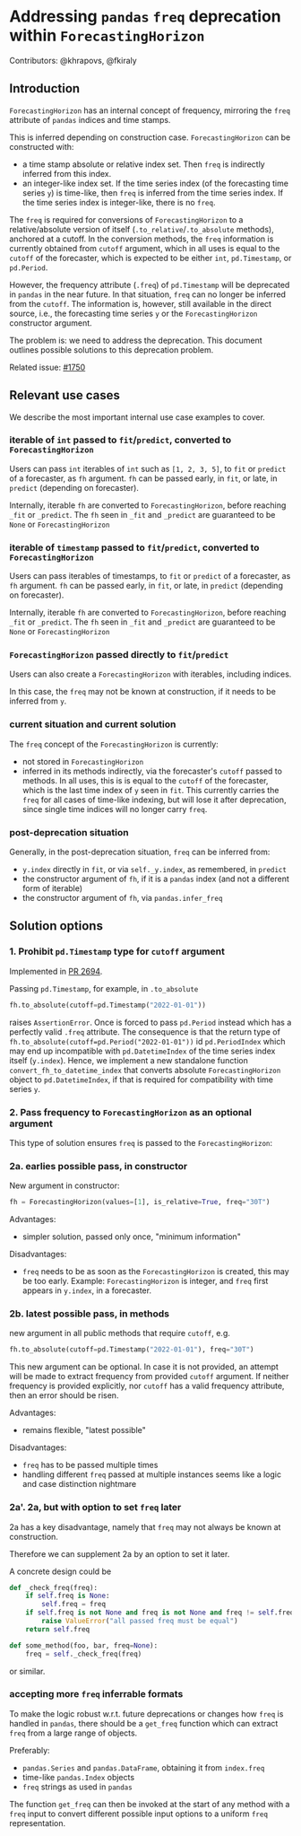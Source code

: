 # Addressing `pandas` `freq` deprecation within `ForecastingHorizon`

Contributors: @khrapovs, @fkiraly

## Introduction

`ForecastingHorizon` has an internal concept of frequency, mirroring the `freq` attribute of `pandas` indices and time stamps.

This is inferred depending on construction case. `ForecastingHorizon` can be constructed with:
* a time stamp absolute or relative index set. Then `freq` is indirectly inferred from this index.
* an integer-like index set. If the time series index (of the forecasting time series `y`) is time-like, then `freq` is inferred from the time series index. If the time series index is integer-like, there is no `freq`.

The `freq` is required for conversions of `ForecastingHorizon` to a relative/absolute version of itself (`.to_relative`/`.to_absolute` methods), anchored at a cutoff. 
In the conversion methods, the `freq` information is currently obtained from `cutoff` argument, which in all uses is equal to the `cutoff` of the forecaster, which is expected to be either `int`, `pd.Timestamp`, or `pd.Period`.

However, the frequency attribute (`.freq`) of `pd.Timestamp` will be deprecated in `pandas` in the near future.
In that situation, `freq` can no longer be inferred from the `cutoff`.
The information is, however, still available in the direct source, i.e., the forecasting time series `y` or the `ForecastingHorizon` constructor argument.

The problem is: we need to address the deprecation. This document outlines possible solutions to this deprecation problem.

Related issue: [#1750](https://github.com/alan-turing-institute/sktime/issues/1750)


## Relevant use cases

We describe the most important internal use case examples to cover.

### iterable of `int` passed to `fit`/`predict`, converted to `ForecastingHorizon`

Users can pass `int` iterables of `int` such as `[1, 2, 3, 5]`, to `fit` or `predict` of a forecaster, as `fh` argument.
`fh` can be passed early, in `fit`, or late, in `predict` (depending on forecaster).

Internally, iterable `fh` are converted to `ForecastingHorizon`, before reaching `_fit` or `_predict`.
The `fh` seen in `_fit` and `_predict` are guaranteed to be `None` or `ForecastingHorizon`


### iterable of `timestamp` passed to `fit`/`predict`, converted to `ForecastingHorizon`

Users can pass iterables of timestamps, to `fit` or `predict` of a forecaster, as `fh` argument.
`fh` can be passed early, in `fit`, or late, in `predict` (depending on forecaster).

Internally, iterable `fh` are converted to `ForecastingHorizon`, before reaching `_fit` or `_predict`.
The `fh` seen in `_fit` and `_predict` are guaranteed to be `None` or `ForecastingHorizon`

### `ForecastingHorizon` passed directly to `fit`/`predict`

Users can also create a `ForecastingHorizon` with iterables, including indices.

In this case, the `freq` may not be known at construction, if it needs to be inferred from `y`.


### current situation and current solution

The `freq` concept of the `ForecastingHorizon` is currently:

* not stored in `ForecastingHorizon`
* inferred in its methods indirectly, via the forecaster's `cutoff` passed to methods. In all uses, this is is equal to the `cutoff` of the forecaster, which is the last time index of `y` seen in `fit`. This currently carries the `freq` for all cases of time-like indexing, but will lose it after deprecation, since single time indices will no longer carry `freq`.

### post-deprecation situation

Generally, in the post-deprecation situation, `freq` can be inferred from:

* `y.index` directly in `fit`, or via `self._y.index`, as remembered, in `predict`
* the constructor argument of `fh`, if it is a `pandas` index (and not a different form of iterable)
* the constructor argument of `fh`, via `pandas.infer_freq`


## Solution options

### 1. Prohibit `pd.Timestamp` type for `cutoff` argument

Implemented in [PR 2694](https://github.com/alan-turing-institute/sktime/pull/2694).

Passing `pd.Timestamp`, for example, in `.to_absolute`
```python
fh.to_absolute(cutoff=pd.Timestamp("2022-01-01"))
```
raises `AssertionError`. Once is forced to pass `pd.Period` instead which has a perfectly valid `.freq` attribute. The consequence is that the return type of `fh.to_absolute(cutoff=pd.Period("2022-01-01"))` id `pd.PeriodIndex` which may end up incompatible with `pd.DatetimeIndex` of the time series index itself (`y.index`). Hence, we implement a new standalone function `convert_fh_to_datetime_index` that converts absolute `ForecastingHorizon` object to `pd.DatetimeIndex`, if that is required for compatibility with time series `y`.


### 2. Pass frequency to `ForecastingHorizon` as an optional argument

This type of solution ensures `freq` is passed to the `ForecastingHorizon`:

### 2a. earlies possible pass, in constructor

New argument in constructor:
```python
fh = ForecastingHorizon(values=[1], is_relative=True, freq="30T")
```

Advantages:
* simpler solution, passed only once, "minimum information"

Disadvantages:
* `freq` needs to be as soon as the `ForecastingHorizon` is created, this may be too early.
  Example: `ForecastingHorizon` is integer, and `freq` first appears in `y.index`, in a forecaster.

### 2b. latest possible pass, in methods

new argument in all public methods that require `cutoff`, e.g.
```python
fh.to_absolute(cutoff=pd.Timestamp("2022-01-01"), freq="30T")
```

This new argument can be optional. In case it is not provided, an attempt will be made to extract frequency from provided `cutoff` argument. If neither frequency is provided explicitly, nor `cutoff` has a valid frequency attribute, then an error should be risen.

Advantages:
* remains flexible, "latest possible"

Disadvantages:
* `freq` has to be passed multiple times
* handling different `freq` passed at multiple instances seems like a logic and case distinction nightmare


### 2a'. 2a, but with option to set `freq` later

2a has a key disadvantage, namely that `freq` may not always be known at construction.

Therefore we can supplement 2a by an option to set it later.

A concrete design could be

```python
def _check_freq(freq):
    if self.freq is None:
        self.freq = freq
    if self.freq is not None and freq is not None and freq != self.freq:
        raise ValueError("all passed freq must be equal")
    return self.freq

def some_method(foo, bar, freq=None):
    freq = self._check_freq(freq)

```

or similar.

### accepting more `freq` inferrable formats

To make the logic robust w.r.t. future deprecations or changes how `freq` is handled in `pandas`,
there should be a `get_freq` function which can extract `freq` from a large range of objects.

Preferably:

* `pandas.Series` and `pandas.DataFrame`, obtaining it from `index.freq`
* time-like `pandas.Index` objects
* `freq` strings as used in `pandas`

The function `get_freq` can then be invoked at the start of any method with a `freq` input to convert different possible input options to a uniform `freq` representation.